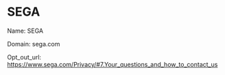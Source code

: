 # SEGA

Name: SEGA

Domain: sega.com

Opt_out_url: https://www.sega.com/Privacy/#7.Your_questions_and_how_to_contact_us
